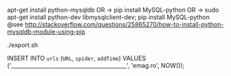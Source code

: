 apt-get install python-mysqldb
	OR -> pip install MySQL-python
	OR -> sudo apt-get install python-dev libmysqlclient-dev; pip install MySQL-python
	@see http://stackoverflow.com/questions/25865270/how-to-install-python-mysqldb-module-using-pip

./export.sh


INSERT INTO `urls` (`URL`, `spider`, `addTime`) VALUES ('__________________________________________', 'emag.ro', NOW());

